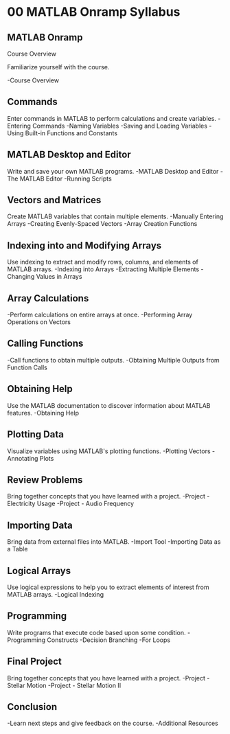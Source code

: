 # 00 MATLAB Onramp Syllabus




## MATLAB Onramp
Course Overview

Familiarize yourself with the course.

-Course Overview


## Commands
Enter commands in MATLAB to perform calculations and create variables.
-Entering Commands 
-Naming Variables 
-Saving and Loading Variables
-Using Built-in Functions and Constants


## MATLAB Desktop and Editor
Write and save your own MATLAB programs.
-MATLAB Desktop and Editor
-The MATLAB Editor
-Running Scripts


## Vectors and Matrices
Create MATLAB variables that contain multiple elements.
-Manually Entering Arrays
-Creating Evenly-Spaced Vectors
-Array Creation Functions


## Indexing into and Modifying Arrays
Use indexing to extract and modify rows, columns, and elements of MATLAB arrays.
-Indexing into Arrays
-Extracting Multiple Elements
-Changing Values in Arrays


## Array Calculations
-Perform calculations on entire arrays at once.
-Performing Array Operations on Vectors


## Calling Functions
-Call functions to obtain multiple outputs.
-Obtaining Multiple Outputs from Function Calls


## Obtaining Help
Use the MATLAB documentation to discover information about MATLAB features.
-Obtaining Help


## Plotting Data
Visualize variables using MATLAB's plotting functions.
-Plotting Vectors
-Annotating Plots


## Review Problems
Bring together concepts that you have learned with a project.
-Project - Electricity Usage
-Project - Audio Frequency


## Importing Data
Bring data from external files into MATLAB.
-Import Tool
-Importing Data as a Table


## Logical Arrays
Use logical expressions to help you to extract elements of interest from MATLAB arrays.
-Logical Indexing


## Programming
Write programs that execute code based upon some condition.
-Programming Constructs
-Decision Branching
-For Loops


## Final Project
Bring together concepts that you have learned with a project.
-Project - Stellar Motion
-Project - Stellar Motion II


## Conclusion
-Learn next steps and give feedback on the course.
-Additional Resources

